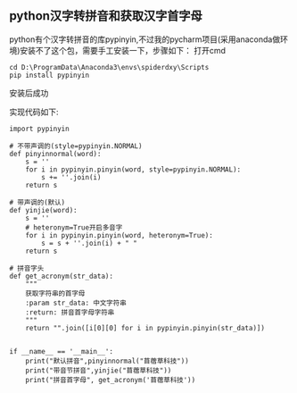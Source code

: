 ## python汉字转拼音和获取汉字首字母

python有个汉字转拼音的库pypinyin,不过我的pycharm项目(采用anaconda做环境)安装不了这个包，需要手工安装一下，步骤如下：
打开cmd
```
cd D:\ProgramData\Anaconda3\envs\spiderdxy\Scripts
pip install pypinyin
```
安装后成功


实现代码如下:
```
import pypinyin

# 不带声调的(style=pypinyin.NORMAL)
def pinyinnormal(word):
    s = ''
    for i in pypinyin.pinyin(word, style=pypinyin.NORMAL):
        s += ''.join(i)
    return s

# 带声调的(默认)
def yinjie(word):
    s = ''
    # heteronym=True开启多音字
    for i in pypinyin.pinyin(word, heteronym=True):
        s = s + ''.join(i) + " "
    return s

# 拼音字头
def get_acronym(str_data):
    """
    获取字符串的首字母
    :param str_data: 中文字符串
    :return: 拼音首字母字符串
    """
    return "".join([i[0][0] for i in pypinyin.pinyin(str_data)])


if __name__ == '__main__':
    print("默认拼音",pinyinnormal("苜蓿草科技"))
    print("带音节拼音",yinjie("苜蓿草科技"))
    print("拼音首字母", get_acronym('苜蓿草科技'))
    
```
